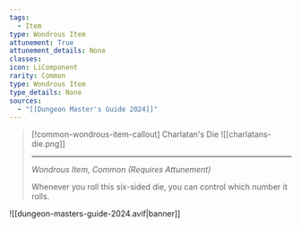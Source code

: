 ```yaml
---
tags:
  - Item
type: Wondrous Item
attunement: True
attunement_details: None
classes:
icon: LiComponent
rarity: Common
type: Wondrous Item
type_details: None
sources: 
  - "[[Dungeon Master's Guide 2024]]"
---
```

>[!common-wondrous-item-callout] Charlatan's Die
>![[charlatans-die.png]]
>
>- - -
>_Wondrous Item, Common (Requires Attunement)_
>
>Whenever you roll this six-sided die, you can control which number it rolls.
>


![[dungeon-masters-guide-2024.avif|banner]]